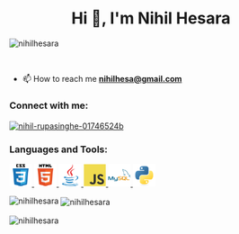 <h1 align="center">Hi 👋, I'm Nihil Hesara</h1>
<p align="left"> <img src="https://komarev.com/ghpvc/?username=nihilhesara&label=Profile%20views&color=0e75b6&style=flat" alt="nihilhesara" /> </p>

<p align="left"> <a href="https://twitter.com/" target="blank"><img src="https://img.shields.io/twitter/follow/?logo=twitter&style=for-the-badge" alt="" /></a> </p>

- 📫 How to reach me **nihilhesa@gmail.com**

<h3 align="left">Connect with me:</h3>
<p align="left">
<a href="https://linkedin.com/in/nihil-rupasinghe-01746524b" target="blank"><img align="center" src="https://raw.githubusercontent.com/rahuldkjain/github-profile-readme-generator/master/src/images/icons/Social/linked-in-alt.svg" alt="nihil-rupasinghe-01746524b" height="30" width="40" /></a>
</p>

<h3 align="left">Languages and Tools:</h3>
<p align="left"> <a href="https://www.w3schools.com/css/" target="_blank" rel="noreferrer"> <img src="https://raw.githubusercontent.com/devicons/devicon/master/icons/css3/css3-original-wordmark.svg" alt="css3" width="40" height="40"/> </a> <a href="https://www.w3.org/html/" target="_blank" rel="noreferrer"> <img src="https://raw.githubusercontent.com/devicons/devicon/master/icons/html5/html5-original-wordmark.svg" alt="html5" width="40" height="40"/> </a> <a href="https://www.java.com" target="_blank" rel="noreferrer"> <img src="https://raw.githubusercontent.com/devicons/devicon/master/icons/java/java-original.svg" alt="java" width="40" height="40"/> </a> <a href="https://developer.mozilla.org/en-US/docs/Web/JavaScript" target="_blank" rel="noreferrer"> <img src="https://raw.githubusercontent.com/devicons/devicon/master/icons/javascript/javascript-original.svg" alt="javascript" width="40" height="40"/> </a> <a href="https://www.mysql.com/" target="_blank" rel="noreferrer"> <img src="https://raw.githubusercontent.com/devicons/devicon/master/icons/mysql/mysql-original-wordmark.svg" alt="mysql" width="40" height="40"/> </a> <a href="https://www.python.org" target="_blank" rel="noreferrer"> <img src="https://raw.githubusercontent.com/devicons/devicon/master/icons/python/python-original.svg" alt="python" width="40" height="40"/> </a> </p>

<p><img align="left" src="https://github-readme-stats.vercel.app/api/top-langs?username=nihilhesara&show_icons=true&locale=en&layout=compact" alt="nihilhesara" /></p>

<p>&nbsp;<img align="center" src="https://github-readme-stats.vercel.app/api?username=nihilhesara&show_icons=true&locale=en" alt="nihilhesara" /></p>

<p><img align="center" src="https://github-readme-streak-stats.herokuapp.com/?user=nihilhesara&" alt="nihilhesara" /></p>
